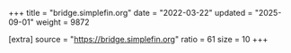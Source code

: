 +++
title = "bridge.simplefin.org"
date = "2022-03-22"
updated = "2025-09-01"
weight = 9872

[extra]
source = "https://bridge.simplefin.org"
ratio = 61
size = 10
+++

